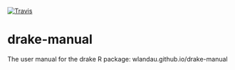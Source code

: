 <a href="https://travis-ci.org/ropenscilabs/drake-manual"><img src="https://travis-ci.org/ropenscilabs/drake-manual.svg?branch=master" alt="Travis"></a>

# drake-manual
The user manual for the drake R package: wlandau.github.io/drake-manual

